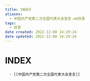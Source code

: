 ```yaml
---
title: INDEX
aliases:
  - 中国共产党第二次全国代表大会宣言.md目录
tags:
  - 目录
date created: 2022-12-08 14:29:24
date updated: 2022-12-08 14:29:24
---
```


# INDEX

      - [[中国共产党第二次全国代表大会宣言]]
